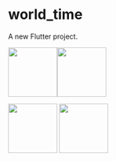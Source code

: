 # world_time

A new Flutter project.

<img src="https://user-images.githubusercontent.com/60323598/149527091-526a8f2e-33fe-41a5-8c60-5250ddd73352.png" height="100" ><img src="https://user-images.githubusercontent.com/60323598/149527477-35384bcf-f34d-4799-b5c4-071ff2cc9f19.png" height="100" >

<img src="https://user-images.githubusercontent.com/60323598/149527502-ae519989-31a0-44f6-88d2-d3277bc28e38.png" height="100" >

<img src="https://user-images.githubusercontent.com/60323598/149527512-222040f5-c5f3-4ead-92c5-6ddacf798787.png" height="100" >

